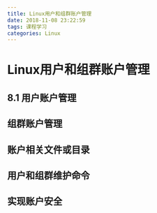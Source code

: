 ```yaml
---
title: Linux用户和组群账户管理
date: 2018-11-08 23:22:59
tags: 课程学习
categories: Linux
---
```


# Linux用户和组群账户管理

## 8.1 用户账户管理

## 组群账户管理

## 账户相关文件或目录

## 用户和组群维护命令

## 实现账户安全
